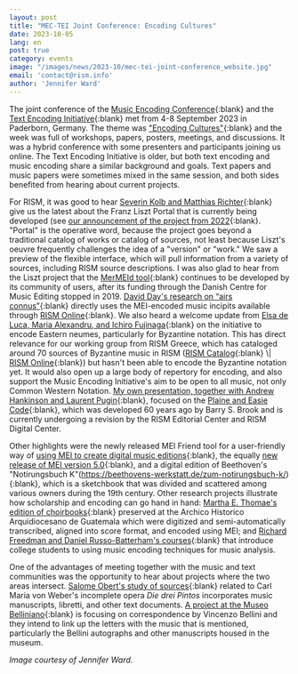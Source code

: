 ```yaml
---
layout: post
title: "MEC-TEI Joint Conference: Encoding Cultures"
date: 2023-10-05
lang: en
post: true
category: events
image: "/images/news/2023-10/mec-tei-joint-conference_website.jpg"
email: 'contact@rism.info'
author: 'Jennifer Ward'
---
```


The joint conference of the [Music Encoding Conference](https://music-encoding.org/){:blank} and the [Text Encoding Initiative](https://tei-c.org/){:blank} met from 4-8 September 2023 in Paderborn, Germany. The theme was ["Encoding Cultures"](https://teimec2023.uni-paderborn.de){:blank} and the week was full of workshops, papers, posters, meetings, and discussions. It was a hybrid conference with some presenters and participants joining us online. The Text Encoding Initiative is older, but both text encoding and music encoding share a similar background and goals. Text papers and music papers were sometimes mixed in the same session, and both sides benefited from hearing about current projects.

For RISM, it was good to hear [Severin Kolb and Matthias Richter](https://teimec2023.uni-paderborn.de/contributions/185.html){:blank} give us the latest about the Franz Liszt Portal that is currently being developed (see [our announcement of the project from 2022](https://rism.info/electronic_resources/2022/05/02/franz-liszt-digital.html){:blank}. "Portal" is the operative word, because the project goes beyond a traditional catalog of works or catalog of sources, not least because Liszt's oeuvre frequently challenges the idea of a "version" or "work." We saw a preview of the flexible interface, which will pull information from a variety of sources, including RISM source descriptions. I was also glad to hear from the Liszt project that the [MerMEId tool](https://www.edirom.de/werkzeuge.html){:blank} continues to be developed by its community of users, after its funding through the Danish Centre for Music Editing stopped in 2019. [David Day's research on “airs connus”](https://teimec2023.uni-paderborn.de/contributions/122.html){:blank} directly uses the MEI-encoded music incipits available through [RISM Online](https://rism.online/search?mode=incipits&page=1&rows=20){:blank}. We also heard a welcome update from [Elsa de Luca, Maria Alexandru, and Ichiro Fujinaga](https://teimec2023.uni-paderborn.de/contributions/128.html){:blank} on the initiative to encode Eastern neumes, particularly for Byzantine notation. This has direct relevance for our working group from RISM Greece, which has cataloged around 70 sources of Byzantine music in RISM ([RISM Catalog](https://opac.rism.info/search?View=rism&siglum=GR-*){:blank} \| [RISM Online](https://rism.online/search?nc=GR&mode=sources&page=1&rows=20){:blank}) but hasn't been able to encode the Byzantine notation yet. It would also open up a large body of repertory for encoding, and also support the Music Encoding Initiative's aim to be open to all music, not only Common Western Notation. [My own presentation, together with Andrew Hankinson and Laurent Pugin](https://teimec2023.uni-paderborn.de/contributions/114.html){:blank}, focused on the [Plaine and Easie Code](https://www.iaml.info/plaine-easie-code){:blank}, which was developed 60 years ago by Barry S. Brook and is currently undergoing a revision by the RISM Editorial Center and RISM Digital Center.

Other highlights were the newly released MEI Friend tool for a user-friendly way of [using MEI to create digital music editions](https://mei-friend.mdw.ac.at/){:blank}, the equally [new release of MEI version 5.0](https://music-encoding.org/guidelines/v5/content/){:blank}, and a digital edition of Beethoven's "Notirungsbuch K"(https://beethovens-werkstatt.de/zum-notirungsbuch-k/){:blank}, which is a sketchbook that was divided and scattered among various owners during the 19th century. Other research projects illustrate how scholarship and encoding can go hand in hand: [Martha E. Thomae's edition of choirbooks](https://teimec2023.uni-paderborn.de/contributions/181.html){:blank} preserved at the Archico Historico Arquidiocesano de Guatemala which were digitized and semi-automatically transcribed, aligned into score format, and encoded using MEI; and [Richard Freedman and Daniel Russo-Batterham's courses](https://teimec2023.uni-paderborn.de/contributions/177.html){:blank} that introduce college students to using music encoding techniques for music analysis.

One of the advantages of meeting together with the music and text communities was the opportunity to hear about projects where the two areas intersect. [Salome Obert's study of sources](https://teimec2023.uni-paderborn.de/contributions/154.html){:blank} related to Carl Maria von Weber's incomplete opera _Die drei Pintos_ incorporates music manuscripts, libretti, and other text documents. [A project at the Museo Belliniano](https://teimec2023.uni-paderborn.de/contributions/140.html){:blank} is focusing on correspondence by Vincenzo Bellini and they intend to link up the letters with the music that is mentioned, particularly the Bellini autographs and other manuscripts housed in the museum.

_Image courtesy of Jennifer Ward._
